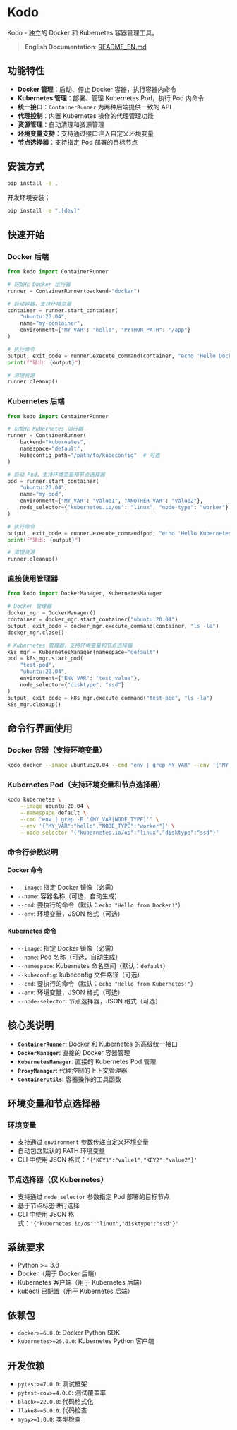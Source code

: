 # Kodo

Kodo - 独立的 Docker 和 Kubernetes 容器管理工具。

> **English Documentation**: [README_EN.md](README_EN.md)

## 功能特性

- **Docker 管理**：启动、停止 Docker 容器，执行容器内命令
- **Kubernetes 管理**：部署、管理 Kubernetes Pod，执行 Pod 内命令  
- **统一接口**：`ContainerRunner` 为两种后端提供一致的 API
- **代理控制**：内置 Kubernetes 操作的代理管理功能
- **资源管理**：自动清理和资源管理
- **环境变量支持**：支持通过接口注入自定义环境变量
- **节点选择器**：支持指定 Pod 部署的目标节点

## 安装方式

```bash
pip install -e .
```

开发环境安装：
```bash
pip install -e ".[dev]"
```

## 快速开始

### Docker 后端

```python
from kodo import ContainerRunner

# 初始化 Docker 运行器
runner = ContainerRunner(backend="docker")

# 启动容器，支持环境变量
container = runner.start_container(
    "ubuntu:20.04", 
    name="my-container",
    environment={"MY_VAR": "hello", "PYTHON_PATH": "/app"}
)

# 执行命令
output, exit_code = runner.execute_command(container, "echo 'Hello Docker!'")
print(f"输出: {output}")

# 清理资源
runner.cleanup()
```

### Kubernetes 后端

```python
from kodo import ContainerRunner

# 初始化 Kubernetes 运行器
runner = ContainerRunner(
    backend="kubernetes",
    namespace="default",
    kubeconfig_path="/path/to/kubeconfig"  # 可选
)

# 启动 Pod，支持环境变量和节点选择器
pod = runner.start_container(
    "ubuntu:20.04", 
    name="my-pod",
    environment={"MY_VAR": "value1", "ANOTHER_VAR": "value2"},
    node_selector={"kubernetes.io/os": "linux", "node-type": "worker"}
)

# 执行命令
output, exit_code = runner.execute_command(pod, "echo 'Hello Kubernetes!'")
print(f"输出: {output}")

# 清理资源
runner.cleanup()
```

### 直接使用管理器

```python
from kodo import DockerManager, KubernetesManager

# Docker 管理器
docker_mgr = DockerManager()
container = docker_mgr.start_container("ubuntu:20.04")
output, exit_code = docker_mgr.execute_command(container, "ls -la")
docker_mgr.close()

# Kubernetes 管理器，支持环境变量和节点选择器
k8s_mgr = KubernetesManager(namespace="default")
pod = k8s_mgr.start_pod(
    "test-pod", 
    "ubuntu:20.04",
    environment={"ENV_VAR": "test_value"},
    node_selector={"disktype": "ssd"}
)
output, exit_code = k8s_mgr.execute_command("test-pod", "ls -la")
k8s_mgr.cleanup()
```

## 命令行界面使用

### Docker 容器（支持环境变量）

```bash
kodo docker --image ubuntu:20.04 --cmd "env | grep MY_VAR" --env '{"MY_VAR":"hello","PATH":"/custom/path"}'
```

### Kubernetes Pod（支持环境变量和节点选择器）

```bash
kodo kubernetes \
    --image ubuntu:20.04 \
    --namespace default \
    --cmd "env | grep -E '(MY_VAR|NODE_TYPE)'" \
    --env '{"MY_VAR":"hello","NODE_TYPE":"worker"}' \
    --node-selector '{"kubernetes.io/os":"linux","disktype":"ssd"}'
```

### 命令行参数说明

#### Docker 命令
- `--image`: 指定 Docker 镜像（必需）
- `--name`: 容器名称（可选，自动生成）
- `--cmd`: 要执行的命令（默认：`echo "Hello from Docker!"`）
- `--env`: 环境变量，JSON 格式（可选）

#### Kubernetes 命令
- `--image`: 指定 Docker 镜像（必需）
- `--name`: Pod 名称（可选，自动生成）
- `--namespace`: Kubernetes 命名空间（默认：`default`）
- `--kubeconfig`: kubeconfig 文件路径（可选）
- `--cmd`: 要执行的命令（默认：`echo "Hello from Kubernetes!"`）
- `--env`: 环境变量，JSON 格式（可选）
- `--node-selector`: 节点选择器，JSON 格式（可选）

## 核心类说明

- **`ContainerRunner`**: Docker 和 Kubernetes 的高级统一接口
- **`DockerManager`**: 直接的 Docker 容器管理
- **`KubernetesManager`**: 直接的 Kubernetes Pod 管理
- **`ProxyManager`**: 代理控制的上下文管理器
- **`ContainerUtils`**: 容器操作的工具函数

## 环境变量和节点选择器

### 环境变量
- 支持通过 `environment` 参数传递自定义环境变量
- 自动包含默认的 PATH 环境变量
- CLI 中使用 JSON 格式：`'{"KEY1":"value1","KEY2":"value2"}'`

### 节点选择器（仅 Kubernetes）
- 支持通过 `node_selector` 参数指定 Pod 部署的目标节点
- 基于节点标签进行选择
- CLI 中使用 JSON 格式：`'{"kubernetes.io/os":"linux","disktype":"ssd"}'`

## 系统要求

- Python >= 3.8
- Docker（用于 Docker 后端）
- Kubernetes 客户端（用于 Kubernetes 后端）
- kubectl 已配置（用于 Kubernetes 后端）

## 依赖包

- `docker>=6.0.0`: Docker Python SDK
- `kubernetes>=25.0.0`: Kubernetes Python 客户端

## 开发依赖

- `pytest>=7.0.0`: 测试框架
- `pytest-cov>=4.0.0`: 测试覆盖率
- `black>=22.0.0`: 代码格式化
- `flake8>=5.0.0`: 代码检查
- `mypy>=1.0.0`: 类型检查
